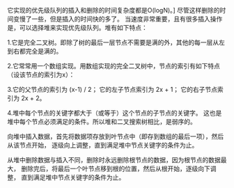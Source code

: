 它实现的优先级队列的插入和删除的时间复杂度都是O(logN)。]
尽管这样删除的时间变慢了一些，但是插入的时间快的多了。
当速度非常重要，且有很多插入操作是，可以选择堆来实现优先级队列。堆有如下特点：

1.它是完全二叉树。即除了树的最后一层节点不需要是满的外，其他的每一层从左到右都完全是满的。


2.它常常用一个数组实现。用数组实现的完全二叉树中，节点的索引有如下特点（设该节点的索引为x）：

3.它的父节点的索引为 (x-1) / 2； 它的左子节点索引为 2x + 1； 它的右子节点索引为 2x + 2。

4.堆中每个节点的关键字都大于（或等于）这个节点的子节点的关键字。
这也是堆中每个节点必须满足的条件。所以堆和二叉搜索树相比，是弱序的。

向堆中插入数据，首先将数据项存放到叶节点中（即存到数组的最后一项），然后从该节点开始，
逐级向上调整，直到满足堆中节点关键字的条件为止。

从堆中删除数据与插入不同，删除时永远删除根节点的数据，因为根节点的数据最大，
删除完后，将最后一个叶节点移到根的位置，然后从根开始，逐级向下调整，
直到满足堆中节点关键字的条件为止。